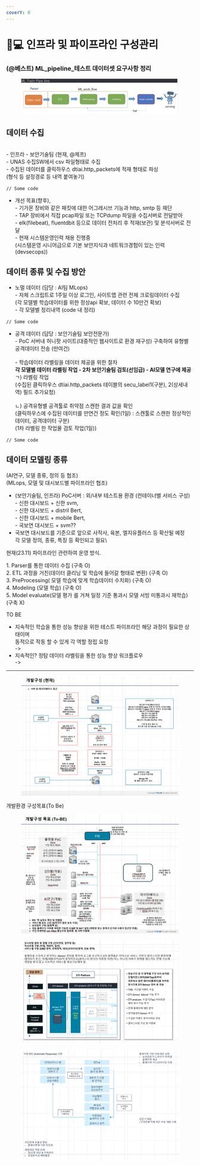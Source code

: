 ```yaml
---
coverY: 0
---
```


# 👨💻 인프라 및 파이프라인 구성관리



### (@베스트) ML\_pipeline\_테스트 데이터셋  요구사항 정리

<figure><img src="../.gitbook/assets/image.png" alt=""><figcaption></figcaption></figure>

## 데이터 수집&#x20;

\
\- 인프라 - 보안기술팀 (현재, @제프)\
\- UNAS 수집SW에서 csv 파일형태로 수집\
\- 수집된 데이터를 클릭하우스 dtiai.http\_packets에 적재 형태로 파싱\
&#x20;  (형식 등 설정경로 등 내역 붙여놓기)

```
// Some code
```

* 개선 목표(향후), \
  \- 기가몬 장비와 같은 패킷에 대한 어그레시브 기능과 http, smtp 등 재단 \
  \- TAP 장비에서 직접  pcap파일 또는 TCPdump 파일을 수집서버로 전달받아 \
  \- elk(filebeat),  fluentdbit 등으로 데이터 전처리 후 적재(보관) 및 분석서버로 전달\
  \- 현재 시스템운영인력 채용 진행중 \
  &#x20;  (시스템운영 시니어급으로 기본 보안지식과 네트워크경험이 있는 인력(devsecops))



## 데이터 종류 및 수집 방안

* 노멀 데이터 (담당 : AI팀 MLops)\
  \- 자체 스크립트로 1주일 이상 로그인, 사이트맵 관련 전체 크로링데이터 수집 \
  &#x20;  (각 모델별 학습데이터를 위한 정상api 확보, 데이터 수 10만건 확보)\
  \- 각 모델별 정리내역 (code 내 정리)

```
// Some code
```

* 공격 데이터 (담당 : 보안기술팀 보안전문가)\
  \- PoC 서버내 허니팟 사이트(대중적인 웹사이트로 환경 재구성) 구축하여 유형별 공격데이터 전송 (만여건)\
  \
  \- 학습데이터 라벨링을 데이터 제공을 위한 절차\
  &#x20;  **각 모델별 데이터 라벨링 작업 - 2차 보안기술팀 검토(선임급) - AI모델 연구에 제공**\
  &#x20;     ㄱ) 라벨링 작업 \
  &#x20;         (수집된 클릭하우스 dtiai.http\_packets 테이블의 secu\_label1(구분), 2(상세내역) 필드 추가요청)\
  \
  &#x20;    ㄴ) 공격유형별 공격툴로 취약점 스캔한 결과 값을 확인\
  &#x20;         (클릭하우스에 수집된 데이터를 만연건 정도 확인(1일) : 스캔툴로 스캔한 정상적인 데이터, 공격데이터 구분)\
  &#x20;         (1차 라벨링 한 작업물 검토 작업(1일))

```
// Some code
```



## 데이터 모델링 종류

(AI연구, 모델 종류, 정의 등 협조)\
(MLops, 모델 및 대시보드별 파이프라인 협조)

* (보안기술팀, 인프라) PoC서버 : 외/내부 테스트용 환경 (컨테이너별 서비스 구성)\
  \- 신한 대시보드 + 신한 svm, \
  \- 신한 대시보드 + distril Bert, \
  \- 신한 대시보드 + mobile Bert, \
  \- 국보연 대시보드 + svm??
* 국보연 대시보드를 기준으로 앞으로 사작사, 육본, 엘지유플러스 등 확산될 예정\
  각 모델 정의, 종류, 특징 등 확인되고 필요\


현재(23.11) 파이프라인  관련하여 운영 방식.&#x20;

1\. Parser를 통한 데이터 수집 (구축 O) \
2\. ETL 과정을 거친(데이터 클리닝 및 학습에 들어갈 형태로 변환) (구축 O)\
3\. PreProcessing( 모델 학습에 맞게 학습데이터 수치화) (구축 O)\
4\. Modeling (모델 학습) (구축 O)\
5\. Model evaluate(모델 평가 를 거쳐 일정 기준 통과시 모델 서빙 미통과시 재학습) (구축 X)

&#x20;

TO BE&#x20;

* 지속적인 학습을 통한 성능 향상을 위한 테스트 파이프라인 해당 과정이 필요한 상태이며 \
  동적으로 작동 할 수 있게 각 역할 정립 요청  \
  \->
* 지속적인? 정탐 데이터 라벨링을 통한 성능 향상 워크플로우 \
  \->&#x20;



***



<figure><img src="../.gitbook/assets/image (15).png" alt=""><figcaption></figcaption></figure>



개발환경 구성목표(To Be)

<figure><img src="../.gitbook/assets/image (12).png" alt=""><figcaption></figcaption></figure>

<figure><img src="../.gitbook/assets/image (13).png" alt=""><figcaption></figcaption></figure>

<figure><img src="../.gitbook/assets/image (14).png" alt=""><figcaption></figcaption></figure>

